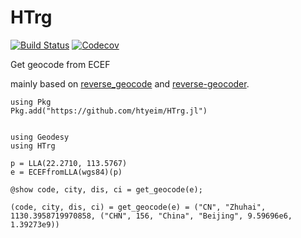 # HTrg

<!-- [![Stable](https://img.shields.io/badge/docs-stable-blue.svg)](https://htyeim.github.io/HTrg.jl/stable)
[![Dev](https://img.shields.io/badge/docs-dev-blue.svg)](https://htyeim.github.io/HTrg.jl/dev) -->
[![Build Status](https://travis-ci.com/htyeim/HTrg.jl.svg?branch=master)](https://travis-ci.com/htyeim/HTrg.jl)
[![Codecov](https://codecov.io/gh/htyeim/HTrg.jl/branch/master/graph/badge.svg)](https://codecov.io/gh/htyeim/HTrg.jl)

Get geocode from ECEF

mainly based on [reverse_geocode](https://bitbucket.org/richardpenman/reverse_geocode) and [reverse-geocoder](https://github.com/thampiman/reverse-geocoder).



```
using Pkg
Pkg.add("https://github.com/htyeim/HTrg.jl")


using Geodesy
using HTrg

p = LLA(22.2710, 113.5767)
e = ECEFfromLLA(wgs84)(p)

@show code, city, dis, ci = get_geocode(e);

(code, city, dis, ci) = get_geocode(e) = ("CN", "Zhuhai", 1130.3958719970858, ("CHN", 156, "China", "Beijing", 9.59696e6, 1.39273e9))

```


